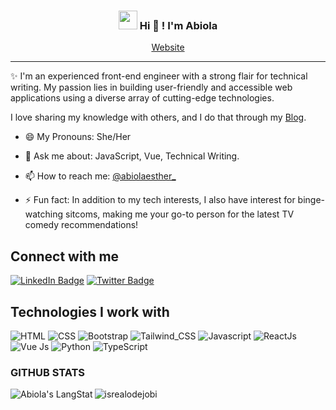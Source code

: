  <!-- Heading -->
<h3 align="center"><img src = "https://raw.githubusercontent.com/MartinHeinz/MartinHeinz/master/wave.gif" width = 30px> Hi 👋 ! I'm Abiola </h3>

<p align="center">
  <a href="https://abiolaesther.me">Website</a>
</p>

 <!-- About section -->

---
✨ I'm an experienced front-end engineer with a strong flair for technical writing. My passion lies in building user-friendly and accessible web applications using a diverse array of cutting-edge technologies.

I love sharing my knowledge with others, and I do that through my [Blog](https://abiolaesther.me/writing). 


- 😄 My Pronouns: She/Her   

- 💬 Ask me about: JavaScript, Vue, Technical Writing.

- 📫 How to reach me: [@abiolaesther_](https://twitter.com/abiolaesther_)

- ⚡ Fun fact:  In addition to my tech interests, I also have interest for binge-watching sitcoms, making me your go-to person for the latest TV comedy recommendations!
<!-- About section: END -->

<!-- Conecct section -->

<h2>Connect with me </h2>
    <p>
        <a href="https://www.linkedin.com/in/abiola-farounbi-94ba571a0/"><img src="https://img.shields.io/badge/-AbiolaFarounbi-blue?&style=for-the-badge&amp;labelColor=blue&amp;logo=LinkedIn&amp;link=https://www.linkedin.com/in/abiola-farounbi-94ba571a0/" alt="LinkedIn Badge"></a> 
       <a href="https://twitter.com/abiolaesther_"><img src="https://img.shields.io/badge/-abiolaesther_-informational?&style=for-the-badge&labelColor=informational&amp;logo=Twitter&amp;link=https://twitter.com/abiolaesther_" alt="Twitter Badge"></a>
   </p>

 <!-- Conecct section: END -->
 
## Technologies I work with 

![HTML](https://img.shields.io/badge/html%20-%23E34F26.svg?&style=for-the-badge&logo=html5&logoColor=white)
![CSS](https://img.shields.io/badge/css%20-%231572B6.svg?&style=for-the-badge&logo=css3&logoColor=white)
![Bootstrap](https://img.shields.io/badge/-Bootstrap-blue?style=for-the-badge&logo=bootstrap)
![Tailwind_CSS](https://img.shields.io/badge/Tailwind_CSS-38B2AC?style=for-the-badge&logo=tailwind-css&logoColor=white)
![Javascript](https://img.shields.io/badge/-Javascript-ffb400?style=for-the-badge&logo=javascript&logoColor=ffff3f)
![ReactJs](https://img.shields.io/badge/-React-blue?style=for-the-badge&logo=react)
![Vue Js](https://img.shields.io/badge/Vue-41b883?style=for-the-badge&logo=vue.js&logoColor=white)
![Python](https://img.shields.io/badge/Python-blue?style=for-the-badge&logo=python&logoColor=blue)
![TypeScript](https://img.shields.io/badge/-TypeScript-007ACC?style=for-the-badgelogo=typescript)


### GITHUB STATS

 <div>
   <img align="left" src="https://github-readme-stats.vercel.app/api?username=Abiola-Farounbi&show_icons=true&theme=synthwave" alt="Abiola's LangStat" />
</div>
<!-- Profile Views -->

<p align="left"> <img src="https://komarev.com/ghpvc/?username=Abiola-Farounbi&label=Profile%20views&color=0e75b6&style=flat" alt="isrealodejobi" />
</p>




